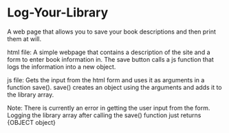 # Log-Your-Library
A web page that allows you to save your book descriptions and then print them at will.

html file: 
  A simple webpage that contains a description of the site and a form to enter book information in. The save button calls a js function that logs the information into a new object.

js file: 
  Gets the input from the html form and uses it as arguments in a function save(). save() creates an object using the arguments and adds it to the library array.

Note: There is currently an error in getting the user input from the form. Logging the library array after calling the save() function just returns {OBJECT object}
